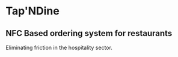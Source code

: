# Tap'NDine

## NFC Based ordering system for restaurants
Eliminating friction in the hospitality sector. 
